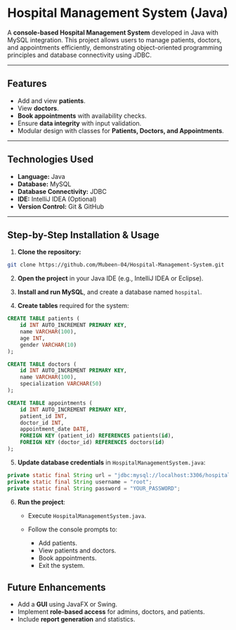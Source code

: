 # Hospital Management System (Java)

A **console-based Hospital Management System** developed in Java with MySQL integration. This project allows users to manage patients, doctors, and appointments efficiently, demonstrating object-oriented programming principles and database connectivity using JDBC.

---

## Features

- Add and view **patients**.
- View **doctors**.
- **Book appointments** with availability checks.
- Ensure **data integrity** with input validation.
- Modular design with classes for **Patients, Doctors, and Appointments**.

---

## Technologies Used

- **Language:** Java  
- **Database:** MySQL  
- **Database Connectivity:** JDBC  
- **IDE:** IntelliJ IDEA (Optional)  
- **Version Control:** Git & GitHub  

---

## Step-by-Step Installation & Usage

1. **Clone the repository:**

```bash
git clone https://github.com/Mubeen-04/Hospital-Management-System.git
````

2. **Open the project** in your Java IDE (e.g., IntelliJ IDEA or Eclipse).

3. **Install and run MySQL**, and create a database named `hospital`.

4. **Create tables** required for the system:

```sql
CREATE TABLE patients (
    id INT AUTO_INCREMENT PRIMARY KEY,
    name VARCHAR(100),
    age INT,
    gender VARCHAR(10)
);

CREATE TABLE doctors (
    id INT AUTO_INCREMENT PRIMARY KEY,
    name VARCHAR(100),
    specialization VARCHAR(50)
);

CREATE TABLE appointments (
    id INT AUTO_INCREMENT PRIMARY KEY,
    patient_id INT,
    doctor_id INT,
    appointment_date DATE,
    FOREIGN KEY (patient_id) REFERENCES patients(id),
    FOREIGN KEY (doctor_id) REFERENCES doctors(id)
);
```

5. **Update database credentials** in `HospitalManagementSystem.java`:

```java
private static final String url = "jdbc:mysql://localhost:3306/hospital";
private static final String username = "root";
private static final String password = "YOUR_PASSWORD";
```

6. **Run the project**:

   * Execute `HospitalManagementSystem.java`.
   * Follow the console prompts to:

     * Add patients.
     * View patients and doctors.
     * Book appointments.
     * Exit the system.



## Future Enhancements

* Add a **GUI** using JavaFX or Swing.
* Implement **role-based access** for admins, doctors, and patients.
* Include **report generation** and statistics.




